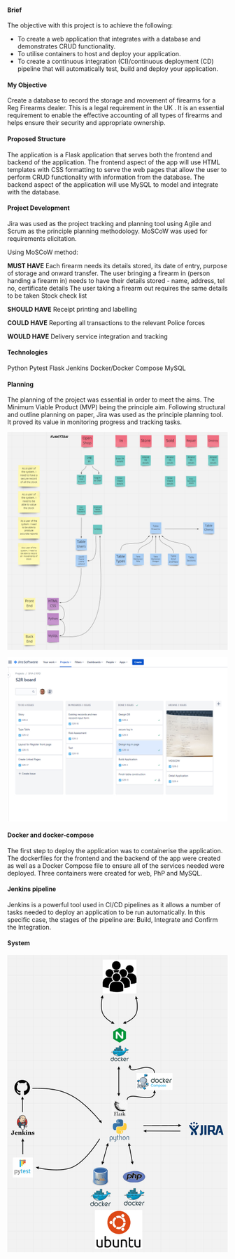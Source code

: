 #### Brief

The objective with this project is to achieve the following:

- To create a web application that integrates with a database and demonstrates CRUD functionality.
- To utilise containers to host and deploy your application.
- To create a continuous integration (CI)/continuous deployment (CD) pipeline that will automatically test, build and deploy your application.

#### My Objective
Create a database to record the storage and movement of firearms for a Reg Firearms dealer. This is a legal requirement in the UK . It is an essential requirement to enable the effective accounting of all types of firearms and helps ensure their security and appropriate ownership.

#### Proposed Structure
The application is a Flask application that serves both the frontend and backend of the application. The frontend aspect of the app will use HTML templates with CSS formatting to serve the web pages that allow the user to perform CRUD functionality with information from the database. The backend aspect of the application will use MySQL to model and integrate with the database.

#### Project Development
Jira was used as the project tracking and planning tool using Agile and Scrum as the principle planning methodology. MoSCoW was used for requirements elicitation.

Using MoSCoW method:

**MUST HAVE**
Each firearm needs its details stored, its date of entry, purpose of storage and onward transfer.
The user bringing a firearm in (person handing a firearm in) needs to have their details stored - name, address, tel no, certificate details
The user taking a firearm out requires the same details to be taken
Stock check list

**SHOULD HAVE**
Receipt printing and labelling

**COULD HAVE**
Reporting all transactions to the relevant Police forces

**WOULD HAVE**
Delivery service integration and tracking

#### Technologies
Python
Pytest
Flask
Jenkins
Docker/Docker Compose
MySQL

#### Planning 
The planning of the project was essential in order to meet the aims. The Minimum Viable Product (MVP) being the principle aim. Following structural and outline planning on paper, Jira was used as the principle planning tool. It proved its value in monitoring progress and tracking tasks.

![Planning](/webapp/webapp/Plan.jpg)


![Jira](/webapp/webapp/Jira.jpg)

#### Docker and docker-compose
The first step to deploy the application was to containerise the application. The dockerfiles for the frontend and the backend of the app were created as well as a Docker Compose file to ensure all of the services needed were deployed. Three containers were created for web, PhP and MySQL.

#### Jenkins pipeline
Jenkins is a powerful tool used in CI/CD pipelines as it allows a number of tasks needed to deploy an application to be run automatically. In this specific case, the stages of the pipeline are: Build, Integrate and Confirm the Integration.

#### System

![System](/webapp/webapp/Flow.jpg)
